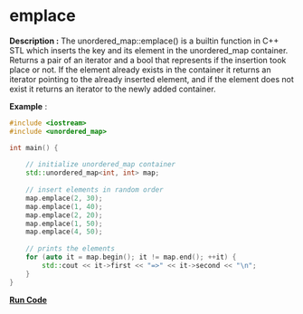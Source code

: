 # emplace

**Description :** The unordered_map::emplace() is a builtin function in C++ STL which inserts the key and its element in the unordered_map container. Returns a pair of an iterator and a bool that represents if the insertion took place or not. If the element already exists in the container it returns an iterator pointing to the already inserted element, and if the element does not exist it returns an iterator to the newly added container.

**Example** :

```cpp
#include <iostream>
#include <unordered_map>

int main() {
  
    // initialize unordered_map container
    std::unordered_map<int, int> map;
  
    // insert elements in random order
    map.emplace(2, 30);
    map.emplace(1, 40);
    map.emplace(2, 20);
    map.emplace(1, 50);
    map.emplace(4, 50);
  
    // prints the elements
    for (auto it = map.begin(); it != map.end(); ++it) {
        std::cout << it->first << "=>" << it->second << "\n";
    }
}
```
**[Run Code](https://rextester.com/QZFN72584)**
